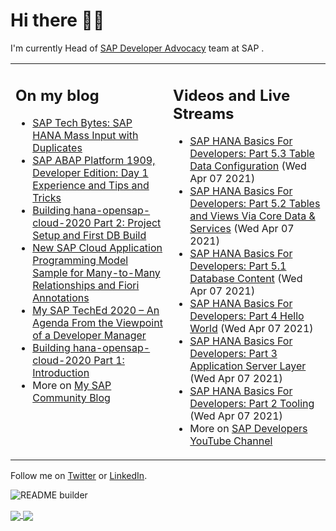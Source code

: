 
# Hi there 👋🏼

I'm currently Head of [SAP Developer Advocacy](https://developers.sap.com/) team at SAP .

<table><tr><td valign="top" width="50%">
 
## On my blog
- [SAP Tech Bytes: SAP HANA Mass Input with Duplicates](https://blogs.sap.com/?p=1300544) 
- [SAP ABAP Platform 1909, Developer Edition: Day 1 Experience and Tips and Tricks](https://blogs.sap.com/?p=1278655) 
- [Building hana-opensap-cloud-2020 Part 2: Project Setup and First DB Build](https://blogs.sap.com/?p=1258763) 
- [New SAP Cloud Application Programming Model Sample for Many-to-Many Relationships and Fiori Annotations](https://blogs.sap.com/?p=1244336) 
- [My SAP TechEd 2020 – An Agenda From the Viewpoint of a Developer Manager](https://blogs.sap.com/2020/11/13/my-sap-teched-2020-an-agenda-from-the-viewpoint-of-a-developer-manager/) 
- [Building hana-opensap-cloud-2020 Part 1: Introduction](https://blogs.sap.com/?p=1219900) 
- More on [My SAP Community Blog](https://people.sap.com/thomas.jung#content:blogposts)
</td>
  
<td valign="top" width="50%">
  
## Videos and Live Streams
- [SAP HANA Basics For Developers: Part 5.3 Table Data Configuration](https://www.youtube.com/watch?v=K1mHlVvP7Io) (Wed Apr 07 2021)
- [SAP HANA Basics For Developers: Part 5.2 Tables and Views Via Core Data & Services](https://www.youtube.com/watch?v=UuXURLt1IQE) (Wed Apr 07 2021)
- [SAP HANA Basics For Developers: Part 5.1 Database Content](https://www.youtube.com/watch?v=N-fwm9F45NA) (Wed Apr 07 2021)
- [SAP HANA Basics For Developers: Part 4 Hello World](https://www.youtube.com/watch?v=Ll4WI9wtzcQ) (Wed Apr 07 2021)
- [SAP HANA Basics For Developers: Part 3 Application Server Layer](https://www.youtube.com/watch?v=DtlOto-goUw) (Wed Apr 07 2021)
- [SAP HANA Basics For Developers: Part 2 Tooling](https://www.youtube.com/watch?v=wojFKVxjFl4) (Wed Apr 07 2021)
- More on [SAP Developers YouTube Channel](https://www.youtube.com/channel/UCNfmelKDrvRmjYwSi9yvrMg)
</td></tr></table>

Follow me on [Twitter](https://twitter.com/thomas_jung) or [LinkedIn](https://www.linkedin.com/in/thomasjungsap/).

![README builder](https://github.com/jung-thomas/jung-thomas/workflows/README%20builder/badge.svg)

<a href="https://github.com/anuraghazra/github-readme-stats">
  <img align="center" src="https://github-readme-stats.vercel.app/api?username=jung-thomas&count_private=true&show_icons=true&theme=dark" />
</a>
<a href="https://github.com/anuraghazra/github-readme-stats">
  <img align="center" src="https://github-readme-stats.vercel.app/api/top-langs/?username=jung-thomas&show_icons=true&theme=dark" />
</a>

